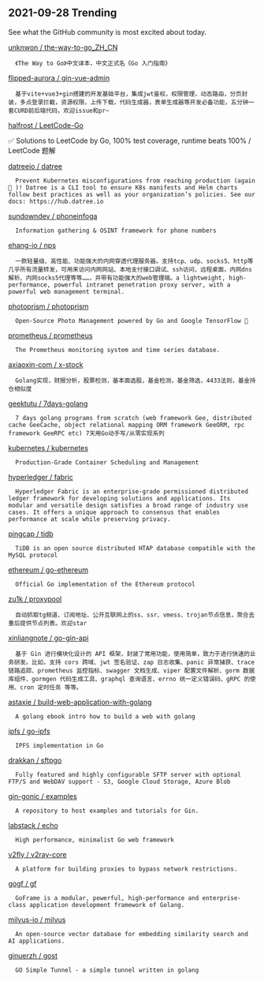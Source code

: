 ## 2021-09-28 Trending 
See what the GitHub community is most excited about today. 

[unknwon / the-way-to-go_ZH_CN](https://github.com/unknwon/the-way-to-go_ZH_CN) 

      《The Way to Go》中文译本，中文正式名《Go 入门指南》
     
[flipped-aurora / gin-vue-admin](https://github.com/flipped-aurora/gin-vue-admin) 

      基于vite+vue3+gin搭建的开发基础平台，集成jwt鉴权，权限管理，动态路由，分页封装，多点登录拦截，资源权限，上传下载，代码生成器，表单生成器等开发必备功能，五分钟一套CURD前后端代码，欢迎issue和pr~
     
[halfrost / LeetCode-Go](https://github.com/halfrost/LeetCode-Go) 

      
✅ Solutions to LeetCode by Go, 100% test coverage, runtime beats 100% / LeetCode 题解
     
[datreeio / datree](https://github.com/datreeio/datree) 

      Prevent Kubernetes misconfigurations from reaching production (again 😤 )! Datree is a CLI tool to ensure K8s manifests and Helm charts follow best practices as well as your organization’s policies. See our docs: https://hub.datree.io

     
[sundowndev / phoneinfoga](https://github.com/sundowndev/phoneinfoga) 

      Information gathering & OSINT framework for phone numbers
     
[ehang-io / nps](https://github.com/ehang-io/nps) 

      一款轻量级、高性能、功能强大的内网穿透代理服务器。支持tcp、udp、socks5、http等几乎所有流量转发，可用来访问内网网站、本地支付接口调试、ssh访问、远程桌面，内网dns解析、内网socks5代理等等……，并带有功能强大的web管理端。a lightweight, high-performance, powerful intranet penetration proxy server, with a powerful web management terminal.
     
[photoprism / photoprism](https://github.com/photoprism/photoprism) 

      Open-Source Photo Management powered by Go and Google TensorFlow 🌈

     
[prometheus / prometheus](https://github.com/prometheus/prometheus) 

      The Prometheus monitoring system and time series database.
     
[axiaoxin-com / x-stock](https://github.com/axiaoxin-com/x-stock) 

      Golang实现，财报分析，股票检测，基本面选股，基金检测，基金筛选，4433法则，基金持仓相似度
     
[geektutu / 7days-golang](https://github.com/geektutu/7days-golang) 

      7 days golang programs from scratch (web framework Gee, distributed cache GeeCache, object relational mapping ORM framework GeeORM, rpc framework GeeRPC etc) 7天用Go动手写/从零实现系列
     
[kubernetes / kubernetes](https://github.com/kubernetes/kubernetes) 

      Production-Grade Container Scheduling and Management
     
[hyperledger / fabric](https://github.com/hyperledger/fabric) 

      Hyperledger Fabric is an enterprise-grade permissioned distributed ledger framework for developing solutions and applications. Its modular and versatile design satisfies a broad range of industry use cases. It offers a unique approach to consensus that enables performance at scale while preserving privacy.
     
[pingcap / tidb](https://github.com/pingcap/tidb) 

      TiDB is an open source distributed HTAP database compatible with the MySQL protocol 
     
[ethereum / go-ethereum](https://github.com/ethereum/go-ethereum) 

      Official Go implementation of the Ethereum protocol
     
[zu1k / proxypool](https://github.com/zu1k/proxypool) 

      自动抓取tg频道、订阅地址、公开互联网上的ss、ssr、vmess、trojan节点信息，聚合去重后提供节点列表。欢迎star
     
[xinliangnote / go-gin-api](https://github.com/xinliangnote/go-gin-api) 

      基于 Gin 进行模块化设计的 API 框架，封装了常用功能，使用简单，致力于进行快速的业务研发。比如，支持 cors 跨域、jwt 签名验证、zap 日志收集、panic 异常捕获、trace 链路追踪、prometheus 监控指标、swagger 文档生成、viper 配置文件解析、gorm 数据库组件、gormgen 代码生成工具、graphql 查询语言、errno 统一定义错误码、gRPC 的使用、cron 定时任务 等等。
     
[astaxie / build-web-application-with-golang](https://github.com/astaxie/build-web-application-with-golang) 

      A golang ebook intro how to build a web with golang
     
[ipfs / go-ipfs](https://github.com/ipfs/go-ipfs) 

      IPFS implementation in Go
     
[drakkan / sftpgo](https://github.com/drakkan/sftpgo) 

      Fully featured and highly configurable SFTP server with optional FTP/S and WebDAV support - S3, Google Cloud Storage, Azure Blob
     
[gin-gonic / examples](https://github.com/gin-gonic/examples) 

      A repository to host examples and tutorials for Gin.
     
[labstack / echo](https://github.com/labstack/echo) 

      High performance, minimalist Go web framework
     
[v2fly / v2ray-core](https://github.com/v2fly/v2ray-core) 

      A platform for building proxies to bypass network restrictions.
     
[gogf / gf](https://github.com/gogf/gf) 

      GoFrame is a modular, powerful, high-performance and enterprise-class application development framework of Golang. 
     
[milvus-io / milvus](https://github.com/milvus-io/milvus) 

      An open-source vector database for embedding similarity search and AI applications.
     
[ginuerzh / gost](https://github.com/ginuerzh/gost) 

      GO Simple Tunnel - a simple tunnel written in golang
     
